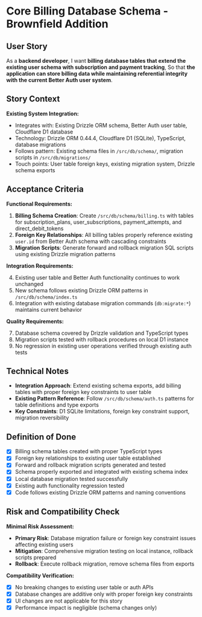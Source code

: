 # Core Billing Database Schema - Brownfield Addition

## User Story

As a **backend developer**,
I want **billing database tables that extend the existing user schema with subscription and payment tracking**,
So that **the application can store billing data while maintaining referential integrity with the current Better Auth user system**.

## Story Context

**Existing System Integration:**
- Integrates with: Existing Drizzle ORM schema, Better Auth user table, Cloudflare D1 database
- Technology: Drizzle ORM 0.44.4, Cloudflare D1 (SQLite), TypeScript, database migrations
- Follows pattern: Existing schema files in `/src/db/schema/`, migration scripts in `/src/db/migrations/`
- Touch points: User table foreign keys, existing migration system, Drizzle schema exports

## Acceptance Criteria

**Functional Requirements:**

1. **Billing Schema Creation**: Create `/src/db/schema/billing.ts` with tables for subscription_plans, user_subscriptions, payment_attempts, and direct_debit_tokens
2. **Foreign Key Relationships**: All billing tables properly reference existing `user.id` from Better Auth schema with cascading constraints
3. **Migration Scripts**: Generate forward and rollback migration SQL scripts using existing Drizzle migration patterns

**Integration Requirements:**

4. Existing user table and Better Auth functionality continues to work unchanged
5. New schema follows existing Drizzle ORM patterns in `/src/db/schema/index.ts`
6. Integration with existing database migration commands (`db:migrate:*`) maintains current behavior

**Quality Requirements:**

7. Database schema covered by Drizzle validation and TypeScript types
8. Migration scripts tested with rollback procedures on local D1 instance
9. No regression in existing user operations verified through existing auth tests

## Technical Notes

- **Integration Approach**: Extend existing schema exports, add billing tables with proper foreign key constraints to user table
- **Existing Pattern Reference**: Follow `/src/db/schema/auth.ts` patterns for table definitions and type exports  
- **Key Constraints**: D1 SQLite limitations, foreign key constraint support, migration reversibility

## Definition of Done

- [x] Billing schema tables created with proper TypeScript types
- [x] Foreign key relationships to existing user table established  
- [x] Forward and rollback migration scripts generated and tested
- [x] Schema properly exported and integrated with existing schema index
- [x] Local database migration tested successfully
- [x] Existing auth functionality regression tested
- [x] Code follows existing Drizzle ORM patterns and naming conventions

## Risk and Compatibility Check

**Minimal Risk Assessment:**
- **Primary Risk**: Database migration failure or foreign key constraint issues affecting existing users
- **Mitigation**: Comprehensive migration testing on local instance, rollback scripts prepared
- **Rollback**: Execute rollback migration, remove schema files from exports

**Compatibility Verification:**
- [x] No breaking changes to existing user table or auth APIs
- [x] Database changes are additive only with proper foreign key constraints
- [x] UI changes are not applicable for this story
- [x] Performance impact is negligible (schema changes only)